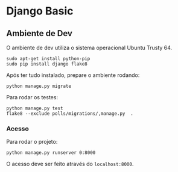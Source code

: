 # Django Basic

## Ambiente de Dev

O ambiente de dev utiliza o sistema operacional Ubuntu Trusty 64.

```
sudo apt-get install python-pip
sudo pip install django flake8
```

Após ter tudo instalado, prepare o ambiente rodando:

```
python manage.py migrate
```

Para rodar os testes:

```
python manage.py test
flake8 --exclude polls/migrations/,manage.py  .
```

### Acesso

Para rodar o projeto:

```
python manage.py runserver 0:8000
```

O acesso deve ser feito através do `localhost:8000`.


